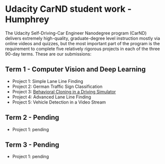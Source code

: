 # Udacity CarND student work - Humphrey

The Udacity Self-Driving-Car Engineer Nanodegree program (CarND) delivers extremely high-quality, graduate-degree level instruction mostly via online videos and quizzes, but the most important part of the program is the requirement to complete five relatively rigorous projects in each of the three 90-day terms. These are our submissions:

## Term 1 - Computer Vision and Deep Learning
- Project 1: Simple Lane Line Finding
- Project 2: German Traffic Sign Classification
- Project 3: [Behavioral Cloning in a Driving Simulator](Term1/P3-Behavioral-Cloning/README.md)
- Project 4: Advanced Lane Line Finding
- Project 5: Vehicle Detection in a Video Stream

## Term 2 - Pending
- Project 1: pending

## Term 3 - Pending
- Project 1: pending
